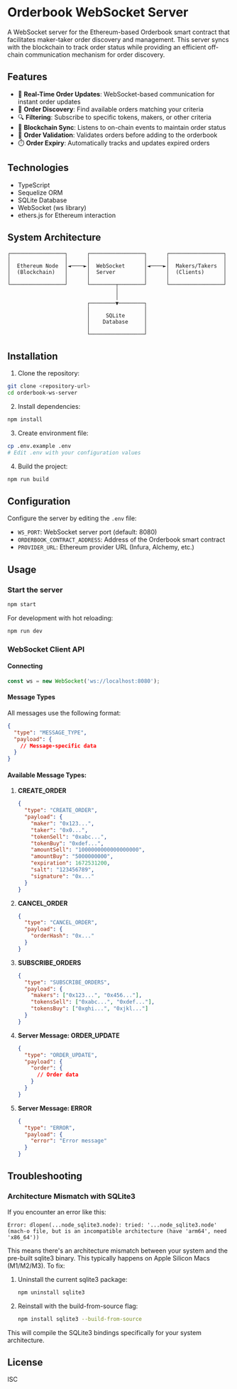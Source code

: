 # Orderbook WebSocket Server

A WebSocket server for the Ethereum-based Orderbook smart contract that facilitates maker-taker order discovery and management. This server syncs with the blockchain to track order status while providing an efficient off-chain communication mechanism for order discovery.

## Features

- 🔄 **Real-Time Order Updates**: WebSocket-based communication for instant order updates
- 📒 **Order Discovery**: Find available orders matching your criteria
- 🔍 **Filtering**: Subscribe to specific tokens, makers, or other criteria
- 🔗 **Blockchain Sync**: Listens to on-chain events to maintain order status
- 📝 **Order Validation**: Validates orders before adding to the orderbook
- ⏱️ **Order Expiry**: Automatically tracks and updates expired orders

## Technologies

- TypeScript
- Sequelize ORM
- SQLite Database
- WebSocket (ws library)
- ethers.js for Ethereum interaction

## System Architecture

```
┌─────────────────┐      ┌─────────────────┐      ┌─────────────────┐
│                 │      │                 │      │                 │
│  Ethereum Node  │◄────►│  WebSocket      │◄────►│  Makers/Takers  │
│  (Blockchain)   │      │  Server         │      │  (Clients)      │
│                 │      │                 │      │                 │
└─────────────────┘      └────────┬────────┘      └─────────────────┘
                                  │
                                  │
                         ┌────────▼────────┐
                         │                 │
                         │     SQLite      │
                         │    Database     │
                         │                 │
                         └─────────────────┘
```

## Installation

1. Clone the repository:
```bash
git clone <repository-url>
cd orderbook-ws-server
```

2. Install dependencies:
```bash
npm install
```

3. Create environment file:
```bash
cp .env.example .env
# Edit .env with your configuration values
```

4. Build the project:
```bash
npm run build
```

## Configuration

Configure the server by editing the `.env` file:

- `WS_PORT`: WebSocket server port (default: 8080)
- `ORDERBOOK_CONTRACT_ADDRESS`: Address of the Orderbook smart contract
- `PROVIDER_URL`: Ethereum provider URL (Infura, Alchemy, etc.)

## Usage

### Start the server

```bash
npm start
```

For development with hot reloading:
```bash
npm run dev
```

### WebSocket Client API

#### Connecting

```javascript
const ws = new WebSocket('ws://localhost:8080');
```

#### Message Types

All messages use the following format:
```json
{
  "type": "MESSAGE_TYPE",
  "payload": {
    // Message-specific data
  }
}
```

#### Available Message Types:

1. **CREATE_ORDER**
   ```json
   {
     "type": "CREATE_ORDER",
     "payload": {
       "maker": "0x123...",
       "taker": "0x0...",
       "tokenSell": "0xabc...",
       "tokenBuy": "0xdef...",
       "amountSell": "1000000000000000000",
       "amountBuy": "5000000000",
       "expiration": 1672531200,
       "salt": "123456789",
       "signature": "0x..."
     }
   }
   ```

2. **CANCEL_ORDER**
   ```json
   {
     "type": "CANCEL_ORDER",
     "payload": {
       "orderHash": "0x..."
     }
   }
   ```

3. **SUBSCRIBE_ORDERS**
   ```json
   {
     "type": "SUBSCRIBE_ORDERS",
     "payload": {
       "makers": ["0x123...", "0x456..."],
       "tokensSell": ["0xabc...", "0xdef..."],
       "tokensBuy": ["0xghi...", "0xjkl..."]
     }
   }
   ```

4. **Server Message: ORDER_UPDATE**
   ```json
   {
     "type": "ORDER_UPDATE",
     "payload": {
       "order": {
         // Order data
       }
     }
   }
   ```

5. **Server Message: ERROR**
   ```json
   {
     "type": "ERROR",
     "payload": {
       "error": "Error message"
     }
   }
   ```

## Troubleshooting

### Architecture Mismatch with SQLite3

If you encounter an error like this:

```
Error: dlopen(...node_sqlite3.node): tried: '...node_sqlite3.node' (mach-o file, but is an incompatible architecture (have 'arm64', need 'x86_64'))
```

This means there's an architecture mismatch between your system and the pre-built sqlite3 binary. This typically happens on Apple Silicon Macs (M1/M2/M3). To fix:

1. Uninstall the current sqlite3 package:
   ```bash
   npm uninstall sqlite3
   ```

2. Reinstall with the build-from-source flag:
   ```bash
   npm install sqlite3 --build-from-source
   ```

This will compile the SQLite3 bindings specifically for your system architecture.

## License

ISC 